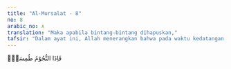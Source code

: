 ```yaml
---
title: "Al-Mursalat - 8"
no: 8
arabic_no: ٨
translation: "Maka apabila bintang-bintang dihapuskan,"
tafsir: "Dalam ayat ini, Allah menerangkan bahwa pada waktu kedatangan hari Kiamat itu, cahaya bintang-bintang telah dihilangkan karena sumbernya telah berantakan, sebagaimana tersebut dalam ayat lain:\n\nDan apabila bintang-bintang berjatuhan. (at-Takwir/81: 2)"
---
```


فَاِذَا النُّجُوْمُ طُمِسَتْۙ
